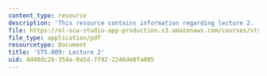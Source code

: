 ```yaml
---
content_type: resource
description: 'This resource contains information regarding lecture 2. '
file: https://ol-ocw-studio-app-production.s3.amazonaws.com/courses/sts-009-evolution-and-society-spring-2012/4d40dc2b354a0a5d7f922246de0fa005_MITSTS_009S12_lec2.pdf
file_type: application/pdf
resourcetype: Document
title: 'STS.009: Lecture 2'
uid: 4d40dc2b-354a-0a5d-7f92-2246de0fa005
---
```

